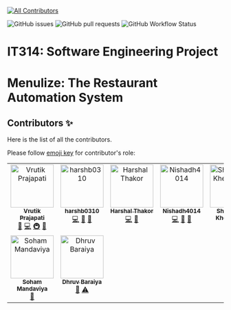 [![All Contributors](https://img.shields.io/github/all-contributors/vrutik2809/IT314_project_14?color=blue)](#contributors)

![GitHub issues](https://img.shields.io/github/issues/vrutik2809/IT314_project_14)
![GitHub pull requests](https://img.shields.io/github/issues-pr/vrutik2809/IT314_project_14?logo=git)
![GitHub Workflow Status](https://img.shields.io/github/actions/workflow/status/vrutik2809/IT314_project_14/run_eslint_backend.yml?label=GitHub%20Workflows&logo=github)

# IT314: Software Engineering Project

# Menulize: The Restaurant Automation System

## Contributors ✨
Here is the list of all the contributors.

Please follow [emoji key](https://allcontributors.org/docs/en/emoji-key) for contributor's role:

<!-- ALL-CONTRIBUTORS-LIST:START - Do not remove or modify this section -->
<!-- prettier-ignore-start -->
<!-- markdownlint-disable -->
<table>
  <tbody>
    <tr>
      <td align="center" valign="top" width="14.28%"><a href="https://github.com/vrutik2809"><img src="https://avatars.githubusercontent.com/u/74986666?v=4?s=100" width="100px;" alt="Vrutik Prajapati"/><br /><sub><b>Vrutik Prajapati</b></sub></a><br /><a href="#projectManagement-vrutik2809" title="Project Management">📆</a> <a href="https://github.com/vrutik2809/IT314_project_14/commits?author=vrutik2809" title="Code">💻</a> <a href="#infra-vrutik2809" title="Infrastructure (Hosting, Build-Tools, etc)">🚇</a> <a href="#maintenance-vrutik2809" title="Maintenance">🚧</a></td>
      <td align="center" valign="top" width="14.28%"><a href="https://github.com/harshb0310"><img src="https://avatars.githubusercontent.com/u/77343146?v=4?s=100" width="100px;" alt="harshb0310"/><br /><sub><b>harshb0310</b></sub></a><br /><a href="https://github.com/vrutik2809/IT314_project_14/commits?author=harshb0310" title="Code">💻</a> <a href="#maintenance-harshb0310" title="Maintenance">🚧</a> <a href="#design-harshb0310" title="Design">🎨</a></td>
      <td align="center" valign="top" width="14.28%"><a href="https://github.com/hdt003"><img src="https://avatars.githubusercontent.com/u/95112264?v=4?s=100" width="100px;" alt="Harshal Thakor"/><br /><sub><b>Harshal Thakor</b></sub></a><br /><a href="https://github.com/vrutik2809/IT314_project_14/commits?author=hdt003" title="Code">💻</a> <a href="#design-hdt003" title="Design">🎨</a></td>
      <td align="center" valign="top" width="14.28%"><a href="https://github.com/Nishadh4014"><img src="https://avatars.githubusercontent.com/u/74643042?v=4?s=100" width="100px;" alt="Nishadh4014"/><br /><sub><b>Nishadh4014</b></sub></a><br /><a href="https://github.com/vrutik2809/IT314_project_14/commits?author=Nishadh4014" title="Code">💻</a> <a href="#ideas-Nishadh4014" title="Ideas, Planning, & Feedback">🤔</a> <a href="#design-Nishadh4014" title="Design">🎨</a></td>
      <td align="center" valign="top" width="14.28%"><a href="https://github.com/Shreyansh-Khemesara"><img src="https://avatars.githubusercontent.com/u/77277744?v=4?s=100" width="100px;" alt="Shreyansh Khemesara"/><br /><sub><b>Shreyansh Khemesara</b></sub></a><br /><a href="https://github.com/vrutik2809/IT314_project_14/commits?author=Shreyansh-Khemesara" title="Code">💻</a> <a href="#ideas-Shreyansh-Khemesara" title="Ideas, Planning, & Feedback">🤔</a></td>
      <td align="center" valign="top" width="14.28%"><a href="https://github.com/pulkit87"><img src="https://avatars.githubusercontent.com/u/124185429?v=4?s=100" width="100px;" alt="pulkit87"/><br /><sub><b>pulkit87</b></sub></a><br /></td>
      <td align="center" valign="top" width="14.28%"><a href="https://github.com/krunal-78"><img src="https://avatars.githubusercontent.com/u/77279344?v=4?s=100" width="100px;" alt="krunal-78"/><br /><sub><b>krunal-78</b></sub></a><br /><a href="https://github.com/vrutik2809/IT314_project_14/commits?author=krunal-78" title="Code">💻</a> <a href="#ideas-krunal-78" title="Ideas, Planning, & Feedback">🤔</a> <a href="#data-krunal-78" title="Data">🔣</a></td>
    </tr>
    <tr>
      <td align="center" valign="top" width="14.28%"><a href="https://www.linkedin.com/in/soham-mandaviya-05a0b3223/"><img src="https://avatars.githubusercontent.com/u/101919439?v=4?s=100" width="100px;" alt="Soham Mandaviya"/><br /><sub><b>Soham Mandaviya</b></sub></a><br /><a href="https://github.com/vrutik2809/IT314_project_14/commits?author=MrAchiever" title="Documentation">📖</a></td>
      <td align="center" valign="top" width="14.28%"><a href="https://github.com/DhruvBar"><img src="https://avatars.githubusercontent.com/u/124247747?v=4?s=100" width="100px;" alt="Dhruv Baraiya"/><br /><sub><b>Dhruv Baraiya</b></sub></a><br /><a href="https://github.com/vrutik2809/IT314_project_14/commits?author=DhruvBar" title="Documentation">📖</a> <a href="https://github.com/vrutik2809/IT314_project_14/commits?author=DhruvBar" title="Tests">⚠️</a></td>
    </tr>
  </tbody>
</table>

<!-- markdownlint-restore -->
<!-- prettier-ignore-end -->

<!-- ALL-CONTRIBUTORS-LIST:END -->

